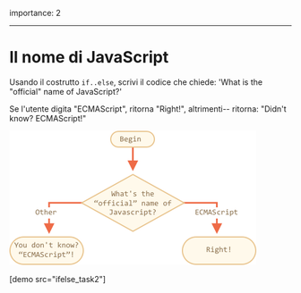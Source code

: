 importance: 2

---

# Il nome di JavaScript

Usando il costrutto `if..else`, scrivi il codice che chiede: 'What is the "official" name of JavaScript?'

Se l'utente digita "ECMAScript", ritorna "Right!", altrimenti-- ritorna: "Didn't know? ECMAScript!"

![](ifelse_task2.png)

[demo src="ifelse_task2"]

